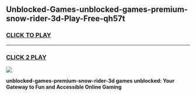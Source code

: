 
## Unblocked-Games-unblocked-games-premium-snow-rider-3d-Play-Free-qh57t
<h3>
<a href="https://premium76.site?title=unblocked-games-premium-snow-rider-3d&ref=09A">CLICK TO PLAY</a></h3>
<hr>

<h3>
<a href="https://premium76.site?title=unblocked-games-premium-snow-rider-3d&ref=09A">CLICK 2 PLAY</a>
  
</h3>

<a href="https://premium76.site?title=unblocked-games-premium-snow-rider-3d&ref=09A"><img src="https://clearcache.store/games.png"></a>


**unblocked-games-premium-snow-rider-3d games unblocked: Your Gateway to Fun and Accessible Online Gaming**
